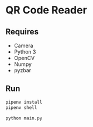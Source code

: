 # QR Code Reader

## Requires

- Camera
- Python 3
- OpenCV
- Numpy
- pyzbar

## Run

```sh
pipenv install
pipenv shell

python main.py
```
